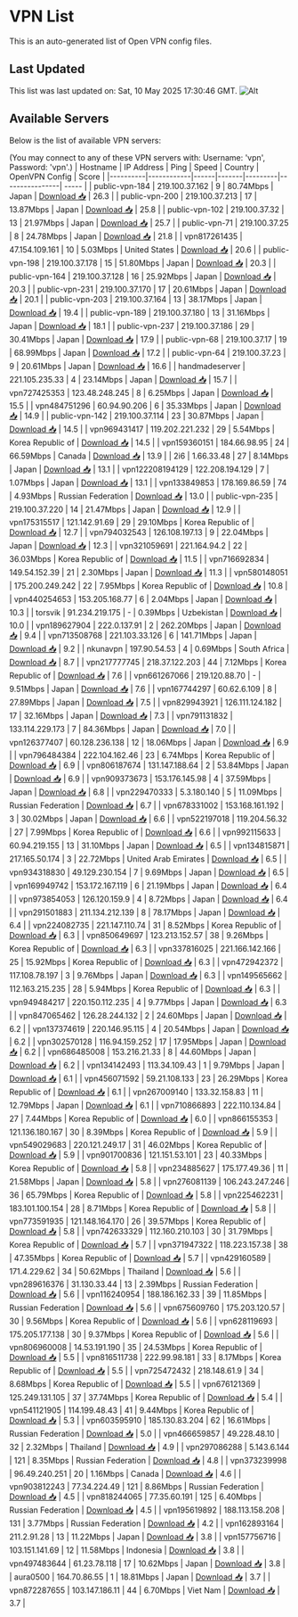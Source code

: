 # VPN List

This is an auto-generated list of Open VPN config files.

## Last Updated

This list was last updated on: Sat, 10 May 2025 17:30:46 GMT.
![Alt](https://repobeats.axiom.co/api/embed/186b98318ef1479477931607c1ad7d823f12451f.svg "Repobeats analytics image")

## Available Servers

Below is the list of available VPN servers:

(You may connect to any of these VPN servers with: Username: 'vpn', Password: 'vpn'.)
| Hostname | IP Address | Ping | Speed | Country | OpenVPN Config | Score |
|----------|------------|------|-------|---------|----------------| ----- |
| public-vpn-184 | 219.100.37.162 | 9 | 80.74Mbps | Japan | [Download 📥](./configs/server_0_JP.ovpn) | 26.3 |
| public-vpn-200 | 219.100.37.213 | 17 | 13.87Mbps | Japan | [Download 📥](./configs/server_1_JP.ovpn) | 25.8 |
| public-vpn-102 | 219.100.37.32 | 13 | 21.97Mbps | Japan | [Download 📥](./configs/server_2_JP.ovpn) | 25.7 |
| public-vpn-71 | 219.100.37.25 | 8 | 24.78Mbps | Japan | [Download 📥](./configs/server_3_JP.ovpn) | 21.8 |
| vpn817261435 | 47.154.109.161 | 10 | 5.03Mbps | United States | [Download 📥](./configs/server_4_US.ovpn) | 20.6 |
| public-vpn-198 | 219.100.37.178 | 15 | 51.80Mbps | Japan | [Download 📥](./configs/server_5_JP.ovpn) | 20.3 |
| public-vpn-164 | 219.100.37.128 | 16 | 25.92Mbps | Japan | [Download 📥](./configs/server_6_JP.ovpn) | 20.3 |
| public-vpn-231 | 219.100.37.170 | 17 | 20.61Mbps | Japan | [Download 📥](./configs/server_7_JP.ovpn) | 20.1 |
| public-vpn-203 | 219.100.37.164 | 13 | 38.17Mbps | Japan | [Download 📥](./configs/server_8_JP.ovpn) | 19.4 |
| public-vpn-189 | 219.100.37.180 | 13 | 31.16Mbps | Japan | [Download 📥](./configs/server_9_JP.ovpn) | 18.1 |
| public-vpn-237 | 219.100.37.186 | 29 | 30.41Mbps | Japan | [Download 📥](./configs/server_10_JP.ovpn) | 17.9 |
| public-vpn-68 | 219.100.37.17 | 19 | 68.99Mbps | Japan | [Download 📥](./configs/server_11_JP.ovpn) | 17.2 |
| public-vpn-64 | 219.100.37.23 | 9 | 20.61Mbps | Japan | [Download 📥](./configs/server_12_JP.ovpn) | 16.6 |
| handmadeserver | 221.105.235.33 | 4 | 23.14Mbps | Japan | [Download 📥](./configs/server_13_JP.ovpn) | 15.7 |
| vpn727425353 | 123.48.248.245 | 8 | 6.25Mbps | Japan | [Download 📥](./configs/server_14_JP.ovpn) | 15.5 |
| vpn484751296 | 60.94.90.206 | 6 | 35.33Mbps | Japan | [Download 📥](./configs/server_15_JP.ovpn) | 14.9 |
| public-vpn-142 | 219.100.37.114 | 23 | 30.87Mbps | Japan | [Download 📥](./configs/server_16_JP.ovpn) | 14.5 |
| vpn969431417 | 119.202.221.232 | 29 | 5.54Mbps | Korea Republic of | [Download 📥](./configs/server_17_KR.ovpn) | 14.5 |
| vpn159360151 | 184.66.98.95 | 24 | 66.59Mbps | Canada | [Download 📥](./configs/server_18_CA.ovpn) | 13.9 |
| 2i6 | 1.66.33.48 | 27 | 8.14Mbps | Japan | [Download 📥](./configs/server_19_JP.ovpn) | 13.1 |
| vpn122208194129 | 122.208.194.129 | 7 | 1.07Mbps | Japan | [Download 📥](./configs/server_20_JP.ovpn) | 13.1 |
| vpn133849853 | 178.169.86.59 | 74 | 4.93Mbps | Russian Federation | [Download 📥](./configs/server_21_RU.ovpn) | 13.0 |
| public-vpn-235 | 219.100.37.220 | 14 | 21.47Mbps | Japan | [Download 📥](./configs/server_22_JP.ovpn) | 12.9 |
| vpn175315517 | 121.142.91.69 | 29 | 29.10Mbps | Korea Republic of | [Download 📥](./configs/server_23_KR.ovpn) | 12.7 |
| vpn794032543 | 126.108.197.13 | 9 | 22.04Mbps | Japan | [Download 📥](./configs/server_24_JP.ovpn) | 12.3 |
| vpn321059691 | 221.164.94.2 | 22 | 36.03Mbps | Korea Republic of | [Download 📥](./configs/server_25_KR.ovpn) | 11.5 |
| vpn716692834 | 149.54.152.39 | 21 | 2.30Mbps | Japan | [Download 📥](./configs/server_26_JP.ovpn) | 11.3 |
| vpn580148051 | 175.200.249.242 | 22 | 7.95Mbps | Korea Republic of | [Download 📥](./configs/server_27_KR.ovpn) | 10.8 |
| vpn440254653 | 153.205.168.77 | 6 | 2.04Mbps | Japan | [Download 📥](./configs/server_28_JP.ovpn) | 10.3 |
| torsvik | 91.234.219.175 | - | 0.39Mbps | Uzbekistan | [Download 📥](./configs/server_29_UZ.ovpn) | 10.0 |
| vpn189627904 | 222.0.137.91 | 2 | 262.20Mbps | Japan | [Download 📥](./configs/server_30_JP.ovpn) | 9.4 |
| vpn713508768 | 221.103.33.126 | 6 | 141.71Mbps | Japan | [Download 📥](./configs/server_31_JP.ovpn) | 9.2 |
| nkunavpn | 197.90.54.53 | 4 | 0.69Mbps | South Africa | [Download 📥](./configs/server_32_ZA.ovpn) | 8.7 |
| vpn217777745 | 218.37.122.203 | 44 | 7.12Mbps | Korea Republic of | [Download 📥](./configs/server_33_KR.ovpn) | 7.6 |
| vpn661267066 | 219.120.88.70 | - | 9.51Mbps | Japan | [Download 📥](./configs/server_34_JP.ovpn) | 7.6 |
| vpn167744297 | 60.62.6.109 | 8 | 27.89Mbps | Japan | [Download 📥](./configs/server_35_JP.ovpn) | 7.5 |
| vpn829943921 | 126.111.124.182 | 17 | 32.16Mbps | Japan | [Download 📥](./configs/server_36_JP.ovpn) | 7.3 |
| vpn791131832 | 133.114.229.173 | 7 | 84.36Mbps | Japan | [Download 📥](./configs/server_37_JP.ovpn) | 7.0 |
| vpn126377407 | 60.128.236.138 | 12 | 18.06Mbps | Japan | [Download 📥](./configs/server_38_JP.ovpn) | 6.9 |
| vpn796484384 | 222.104.162.46 | 23 | 6.74Mbps | Korea Republic of | [Download 📥](./configs/server_39_KR.ovpn) | 6.9 |
| vpn806187674 | 131.147.188.64 | 2 | 53.84Mbps | Japan | [Download 📥](./configs/server_40_JP.ovpn) | 6.9 |
| vpn909373673 | 153.176.145.98 | 4 | 37.59Mbps | Japan | [Download 📥](./configs/server_41_JP.ovpn) | 6.8 |
| vpn229470333 | 5.3.180.140 | 5 | 11.09Mbps | Russian Federation | [Download 📥](./configs/server_42_RU.ovpn) | 6.7 |
| vpn678331002 | 153.168.161.192 | 3 | 30.02Mbps | Japan | [Download 📥](./configs/server_43_JP.ovpn) | 6.6 |
| vpn522197018 | 119.204.56.32 | 27 | 7.99Mbps | Korea Republic of | [Download 📥](./configs/server_44_KR.ovpn) | 6.6 |
| vpn992115633 | 60.94.219.155 | 13 | 31.10Mbps | Japan | [Download 📥](./configs/server_45_JP.ovpn) | 6.5 |
| vpn134815871 | 217.165.50.174 | 3 | 22.72Mbps | United Arab Emirates | [Download 📥](./configs/server_46_AE.ovpn) | 6.5 |
| vpn934318830 | 49.129.230.154 | 7 | 9.69Mbps | Japan | [Download 📥](./configs/server_47_JP.ovpn) | 6.5 |
| vpn169949742 | 153.172.167.119 | 6 | 21.19Mbps | Japan | [Download 📥](./configs/server_48_JP.ovpn) | 6.4 |
| vpn973854053 | 126.120.159.9 | 4 | 8.72Mbps | Japan | [Download 📥](./configs/server_49_JP.ovpn) | 6.4 |
| vpn291501883 | 211.134.212.139 | 8 | 78.17Mbps | Japan | [Download 📥](./configs/server_50_JP.ovpn) | 6.4 |
| vpn224082735 | 221.147.110.74 | 31 | 8.52Mbps | Korea Republic of | [Download 📥](./configs/server_51_KR.ovpn) | 6.3 |
| vpn850649697 | 123.213.152.57 | 38 | 9.26Mbps | Korea Republic of | [Download 📥](./configs/server_52_KR.ovpn) | 6.3 |
| vpn337816025 | 221.166.142.166 | 25 | 15.92Mbps | Korea Republic of | [Download 📥](./configs/server_53_KR.ovpn) | 6.3 |
| vpn472942372 | 117.108.78.197 | 3 | 9.76Mbps | Japan | [Download 📥](./configs/server_54_JP.ovpn) | 6.3 |
| vpn149565662 | 112.163.215.235 | 28 | 5.94Mbps | Korea Republic of | [Download 📥](./configs/server_55_KR.ovpn) | 6.3 |
| vpn949484217 | 220.150.112.235 | 4 | 9.77Mbps | Japan | [Download 📥](./configs/server_56_JP.ovpn) | 6.3 |
| vpn847065462 | 126.28.244.132 | 2 | 24.60Mbps | Japan | [Download 📥](./configs/server_57_JP.ovpn) | 6.2 |
| vpn137374619 | 220.146.95.115 | 4 | 20.54Mbps | Japan | [Download 📥](./configs/server_58_JP.ovpn) | 6.2 |
| vpn302570128 | 116.94.159.252 | 17 | 17.95Mbps | Japan | [Download 📥](./configs/server_59_JP.ovpn) | 6.2 |
| vpn686485008 | 153.216.21.33 | 8 | 44.60Mbps | Japan | [Download 📥](./configs/server_60_JP.ovpn) | 6.2 |
| vpn134142493 | 113.34.109.43 | 1 | 9.79Mbps | Japan | [Download 📥](./configs/server_61_JP.ovpn) | 6.1 |
| vpn456071592 | 59.21.108.133 | 23 | 26.29Mbps | Korea Republic of | [Download 📥](./configs/server_62_KR.ovpn) | 6.1 |
| vpn267009140 | 133.32.158.83 | 11 | 12.79Mbps | Japan | [Download 📥](./configs/server_63_JP.ovpn) | 6.1 |
| vpn710866893 | 222.110.134.84 | 27 | 7.44Mbps | Korea Republic of | [Download 📥](./configs/server_64_KR.ovpn) | 6.0 |
| vpn866155353 | 121.136.180.167 | 30 | 8.39Mbps | Korea Republic of | [Download 📥](./configs/server_65_KR.ovpn) | 5.9 |
| vpn549029683 | 220.121.249.17 | 31 | 46.02Mbps | Korea Republic of | [Download 📥](./configs/server_66_KR.ovpn) | 5.9 |
| vpn901700836 | 121.151.53.101 | 23 | 40.33Mbps | Korea Republic of | [Download 📥](./configs/server_67_KR.ovpn) | 5.8 |
| vpn234885627 | 175.177.49.36 | 11 | 21.58Mbps | Japan | [Download 📥](./configs/server_68_JP.ovpn) | 5.8 |
| vpn276081139 | 106.243.247.246 | 36 | 65.79Mbps | Korea Republic of | [Download 📥](./configs/server_69_KR.ovpn) | 5.8 |
| vpn225462231 | 183.101.100.154 | 28 | 8.71Mbps | Korea Republic of | [Download 📥](./configs/server_70_KR.ovpn) | 5.8 |
| vpn773591935 | 121.148.164.170 | 26 | 39.57Mbps | Korea Republic of | [Download 📥](./configs/server_71_KR.ovpn) | 5.8 |
| vpn742633329 | 112.160.210.103 | 30 | 31.79Mbps | Korea Republic of | [Download 📥](./configs/server_72_KR.ovpn) | 5.7 |
| vpn371947322 | 118.223.157.38 | 38 | 47.35Mbps | Korea Republic of | [Download 📥](./configs/server_73_KR.ovpn) | 5.7 |
| vpn429160589 | 171.4.229.62 | 34 | 50.62Mbps | Thailand | [Download 📥](./configs/server_74_TH.ovpn) | 5.6 |
| vpn289616376 | 31.130.33.44 | 13 | 2.39Mbps | Russian Federation | [Download 📥](./configs/server_75_RU.ovpn) | 5.6 |
| vpn116240954 | 188.186.162.33 | 39 | 11.85Mbps | Russian Federation | [Download 📥](./configs/server_76_RU.ovpn) | 5.6 |
| vpn675609760 | 175.203.120.57 | 30 | 9.56Mbps | Korea Republic of | [Download 📥](./configs/server_77_KR.ovpn) | 5.6 |
| vpn628119693 | 175.205.177.138 | 30 | 9.37Mbps | Korea Republic of | [Download 📥](./configs/server_78_KR.ovpn) | 5.6 |
| vpn806960008 | 14.53.191.190 | 35 | 24.53Mbps | Korea Republic of | [Download 📥](./configs/server_79_KR.ovpn) | 5.5 |
| vpn816511738 | 222.99.98.181 | 33 | 8.17Mbps | Korea Republic of | [Download 📥](./configs/server_80_KR.ovpn) | 5.5 |
| vpn725472432 | 218.148.61.9 | 34 | 8.68Mbps | Korea Republic of | [Download 📥](./configs/server_81_KR.ovpn) | 5.5 |
| vpn676121369 | 125.249.131.105 | 37 | 37.74Mbps | Korea Republic of | [Download 📥](./configs/server_82_KR.ovpn) | 5.4 |
| vpn541121905 | 114.199.48.43 | 41 | 9.44Mbps | Korea Republic of | [Download 📥](./configs/server_83_KR.ovpn) | 5.3 |
| vpn603595910 | 185.130.83.204 | 62 | 16.61Mbps | Russian Federation | [Download 📥](./configs/server_84_RU.ovpn) | 5.0 |
| vpn466659857 | 49.228.48.10 | 32 | 2.32Mbps | Thailand | [Download 📥](./configs/server_85_TH.ovpn) | 4.9 |
| vpn297086288 | 5.143.6.144 | 121 | 8.35Mbps | Russian Federation | [Download 📥](./configs/server_86_RU.ovpn) | 4.8 |
| vpn373239998 | 96.49.240.251 | 20 | 1.16Mbps | Canada | [Download 📥](./configs/server_87_CA.ovpn) | 4.6 |
| vpn903812243 | 77.34.224.49 | 121 | 8.86Mbps | Russian Federation | [Download 📥](./configs/server_88_RU.ovpn) | 4.5 |
| vpn818244065 | 77.35.60.191 | 125 | 6.40Mbps | Russian Federation | [Download 📥](./configs/server_89_RU.ovpn) | 4.5 |
| vpn195619892 | 188.113.158.208 | 131 | 3.77Mbps | Russian Federation | [Download 📥](./configs/server_90_RU.ovpn) | 4.2 |
| vpn162893164 | 211.2.91.28 | 13 | 11.22Mbps | Japan | [Download 📥](./configs/server_91_JP.ovpn) | 3.8 |
| vpn157756716 | 103.151.141.69 | 12 | 11.58Mbps | Indonesia | [Download 📥](./configs/server_92_ID.ovpn) | 3.8 |
| vpn497483644 | 61.23.78.118 | 17 | 10.62Mbps | Japan | [Download 📥](./configs/server_93_JP.ovpn) | 3.8 |
| aura0500 | 164.70.86.55 | 1 | 18.81Mbps | Japan | [Download 📥](./configs/server_94_JP.ovpn) | 3.7 |
| vpn872287655 | 103.147.186.11 | 44 | 6.70Mbps | Viet Nam | [Download 📥](./configs/server_95_VN.ovpn) | 3.7 |
